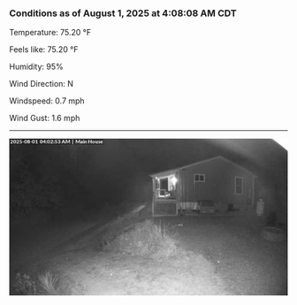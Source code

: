 ### Conditions as of August 1, 2025 at 4:08:08 AM CDT 

Temperature: 75.20 &deg;F

Feels like: 75.20 &deg;F

Humidity: 95%

Wind Direction: N

Windspeed: 0.7 mph

Wind Gust: 1.6 mph

---

<img src="./images/latest.jpeg"/>

